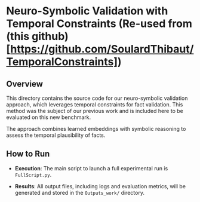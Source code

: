 # Neuro-Symbolic Validation with Temporal Constraints (Re-used from (this github)[https://github.com/SoulardThibaut/TemporalConstraints])

## Overview

This directory contains the source code for our neuro-symbolic validation approach, which leverages temporal constraints for fact validation. This method was the subject of our previous work and is included here to be evaluated on this new benchmark.

The approach combines learned embeddings with symbolic reasoning to assess the temporal plausibility of facts.

## How to Run

* **Execution**: The main script to launch a full experimental run is `FullScript.py`.

* **Results**: All output files, including logs and evaluation metrics, will be generated and stored in the `Outputs_work/` directory.
